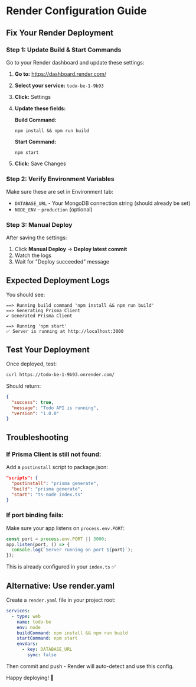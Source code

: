 # Render Configuration Guide

## Fix Your Render Deployment

### Step 1: Update Build & Start Commands

Go to your Render dashboard and update these settings:

1. **Go to:** https://dashboard.render.com/
2. **Select your service:** `todo-be-1-9b93`
3. **Click:** Settings
4. **Update these fields:**

   **Build Command:**

   ```
   npm install && npm run build
   ```

   **Start Command:**

   ```
   npm start
   ```

5. **Click:** Save Changes

### Step 2: Verify Environment Variables

Make sure these are set in Environment tab:

- `DATABASE_URL` - Your MongoDB connection string (should already be set)
- `NODE_ENV` - `production` (optional)

### Step 3: Manual Deploy

After saving the settings:

1. Click **Manual Deploy** → **Deploy latest commit**
2. Watch the logs
3. Wait for "Deploy succeeded" message

## Expected Deployment Logs

You should see:

```
==> Running build command 'npm install && npm run build'
==> Generating Prisma Client
✔ Generated Prisma Client

==> Running 'npm start'
✅ Server is running at http://localhost:3000
```

## Test Your Deployment

Once deployed, test:

```bash
curl https://todo-be-1-9b93.onrender.com/
```

Should return:

```json
{
  "success": true,
  "message": "Todo API is running",
  "version": "1.0.0"
}
```

## Troubleshooting

### If Prisma Client is still not found:

Add a `postinstall` script to package.json:

```json
"scripts": {
  "postinstall": "prisma generate",
  "build": "prisma generate",
  "start": "ts-node index.ts"
}
```

### If port binding fails:

Make sure your app listens on `process.env.PORT`:

```typescript
const port = process.env.PORT || 3000;
app.listen(port, () => {
  console.log(`Server running on port ${port}`);
});
```

This is already configured in your `index.ts` ✅

## Alternative: Use render.yaml

Create a `render.yaml` file in your project root:

```yaml
services:
  - type: web
    name: todo-be
    env: node
    buildCommand: npm install && npm run build
    startCommand: npm start
    envVars:
      - key: DATABASE_URL
        sync: false
```

Then commit and push - Render will auto-detect and use this config.

Happy deploying! 🚀

